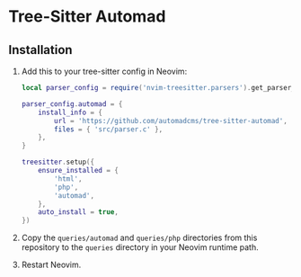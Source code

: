 # Tree-Sitter Automad

## Installation

1. Add this to your tree-sitter config in Neovim:

    ```lua
    local parser_config = require('nvim-treesitter.parsers').get_parser_configs()

    parser_config.automad = {
    	install_info = {
    		url = 'https://github.com/automadcms/tree-sitter-automad',
    		files = { 'src/parser.c' },
    	},
    }

    treesitter.setup({
    	ensure_installed = {
    		'html',
    		'php',
    		'automad',
    	},
    	auto_install = true,
    })
    ```

2. Copy the `queries/automad` and `queries/php` directories from this repository to the `queries` directory
   in your Neovim runtime path.

3. Restart Neovim.
